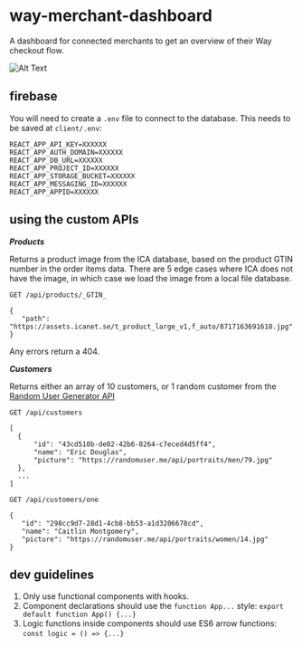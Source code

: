 # way-merchant-dashboard

A dashboard for connected merchants to get an overview of their Way checkout flow.

![Alt Text](https://media1.giphy.com/media/qqtvGYCjDNwac/giphy.gif?cid=ecf05e47943ce736693fad5f7895f2b27b4e279dbf9f24eb&rid=giphy.gif)

## firebase

You will need to create a `.env` file to connect to the database. This needs to be saved at `client/.env`:

```
REACT_APP_API_KEY=XXXXXX
REACT_APP_AUTH_DOMAIN=XXXXXX
REACT_APP_DB_URL=XXXXXX
REACT_APP_PROJECT_ID=XXXXXX
REACT_APP_STORAGE_BUCKET=XXXXXX
REACT_APP_MESSAGING_ID=XXXXXX
REACT_APP_APPID=XXXXXX
```

## using the custom APIs

**_Products_**

Returns a product image from the ICA database, based on the product GTIN number in the order items data. There are 5 edge cases where ICA does not have the image, in which case we load the image from a local file database.

`GET /api/products/_GTIN_`

```
{
   "path": "https://assets.icanet.se/t_product_large_v1,f_auto/8717163691618.jpg"
}
```

Any errors return a 404.

**_Customers_**

Returns either an array of 10 customers, or 1 random customer from the [Random User Generator API](https://randomuser.me/)

`GET /api/customers`

```
[
  {
      "id": "43cd510b-de02-42b6-8264-c7eced4d5ff4",
      "name": "Eric Douglas",
      "picture": "https://randomuser.me/api/portraits/men/79.jpg"
  },
  ...
]
```

`GET /api/customers/one`

```
{
   "id": "298cc9d7-28d1-4cb8-bb53-a1d3206678cd",
   "name": "Caitlin Montgomery",
   "picture": "https://randomuser.me/api/portraits/women/14.jpg"
}
```

## dev guidelines

1. Only use functional components with hooks.
2. Component declarations should use the `function App...` style:
   `export default function App() {...}`
3. Logic functions inside components should use ES6 arrow functions:
   `const logic = () => {...}`
